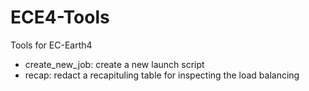 # ECE4-Tools
Tools for EC-Earth4

- create_new_job: create a new launch script
- recap: redact a recapituling table for inspecting the load balancing
